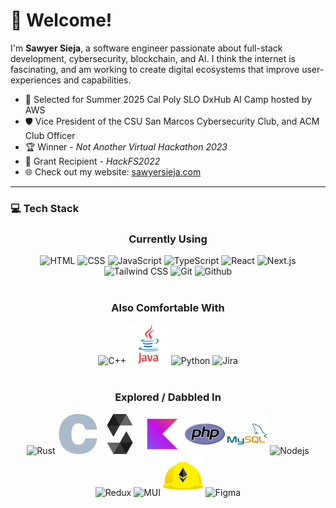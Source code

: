 # 👋 Welcome! 

I'm **Sawyer Sieja**, a software engineer passionate about full-stack development, cybersecurity, blockchain, and AI. I think the internet is fascinating, and am working to create digital ecosystems that improve user-experiences and capabilities.

- 🦆 Selected for Summer 2025 Cal Poly SLO DxHub AI Camp hosted by AWS 
- 🛡️ Vice President of the CSU San Marcos Cybersecurity Club, and ACM Club Officer
- 🏆 Winner - *Not Another Virtual Hackathon 2023*
- 🏅 Grant Recipient - *HackFS2022*
- 🌐 Check out my website: [sawyersieja.com](https://sawyersieja.com)

---

### 💻 Tech Stack

<div align="center">

### **Currently Using**

<img src="https://cdn.jsdelivr.net/gh/devicons/devicon/icons/html5/html5-plain-wordmark.svg" alt="HTML" width="64" height="64" />
<img src="https://cdn.jsdelivr.net/gh/devicons/devicon/icons/css3/css3-plain-wordmark.svg" alt="CSS" width="64" height="64" />
<img src="https://cdn.jsdelivr.net/gh/devicons/devicon/icons/javascript/javascript-original.svg" alt="JavaScript" width="64" height="64" />
<img src="https://cdn.jsdelivr.net/gh/devicons/devicon@latest/icons/typescript/typescript-original.svg" alt="TypeScript" width="64" height="64" />
<img src="https://cdn.jsdelivr.net/gh/devicons/devicon/icons/react/react-original.svg" alt="React" width="64" height="64" />
<img src="https://cdn.jsdelivr.net/gh/devicons/devicon@latest/icons/nextjs/nextjs-original.svg" alt="Next.js" width="64" height="64" />
<img src="https://cdn.jsdelivr.net/gh/devicons/devicon@latest/icons/tailwindcss/tailwindcss-original-wordmark.svg" alt="Tailwind CSS" width="64" height="64" /> <img src="https://cdn.jsdelivr.net/gh/devicons/devicon/icons/git/git-plain-wordmark.svg" alt="Git" width="64" height="64" />
<img src="https://cdn.jsdelivr.net/gh/devicons/devicon/icons/github/github-original-wordmark.svg" alt="Github" width="64" height="64" />
<br><br>


### **Also Comfortable With**

<img src="https://cdn.jsdelivr.net/gh/devicons/devicon/icons/cplusplus/cplusplus-original.svg" alt="C++" width="64" height="64"/>
<img src="https://raw.githubusercontent.com/devicons/devicon/6910f0503efdd315c8f9b858234310c06e04d9c0/icons/java/java-original-wordmark.svg" alt="Java" width="64" height="64"/>
<img src="https://cdn.jsdelivr.net/gh/devicons/devicon@latest/icons/python/python-original-wordmark.svg" alt="Python" width="64" height="64" />
<img src="https://cdn.jsdelivr.net/gh/devicons/devicon/icons/jira/jira-original-wordmark.svg" alt="Jira" width="64" height="64" />
<br><br>



### **Explored / Dabbled In**

<img src="https://cdn.jsdelivr.net/gh/devicons/devicon@latest/icons/rust/rust-original.svg" alt="Rust" width="64" height="64" />
<img src="https://raw.githubusercontent.com/devicons/devicon/6910f0503efdd315c8f9b858234310c06e04d9c0/icons/c/c-original.svg" alt="C" width="64" height="64"/>
<img src="https://raw.githubusercontent.com/devicons/devicon/6910f0503efdd315c8f9b858234310c06e04d9c0/icons/solidity/solidity-original.svg" alt="Solidity" width="64" height="64" />
<img src="https://raw.githubusercontent.com/devicons/devicon/6910f0503efdd315c8f9b858234310c06e04d9c0/icons/kotlin/kotlin-original.svg" alt="Kotlin" width="64" height="64"/>
<img src="https://raw.githubusercontent.com/devicons/devicon/ca28c779441053191ff11710fe24a9e6c23690d6/icons/php/php-original.svg" alt="php" width="64" height="64"/>
<img src="https://raw.githubusercontent.com/devicons/devicon/ca28c779441053191ff11710fe24a9e6c23690d6/icons/mysql/mysql-original-wordmark.svg" alt="MySQL" width="64" height="64"/>
<img src="https://cdn.jsdelivr.net/gh/devicons/devicon/icons/nodejs/nodejs-original-wordmark.svg" alt="Nodejs" width="64" height="64" />
<img src="https://cdn.jsdelivr.net/gh/devicons/devicon/icons/redux/redux-original.svg" alt="Redux" width="64" height="64" />
<img src="https://cdn.jsdelivr.net/gh/devicons/devicon/icons/materialui/materialui-original.svg" alt="MUI" width="64" height="64" />
<img src="https://raw.githubusercontent.com/devicons/devicon/6910f0503efdd315c8f9b858234310c06e04d9c0/icons/hardhat/hardhat-original.svg" alt="Hardhat" width="64" height="64"/>
<img src="https://cdn.jsdelivr.net/gh/devicons/devicon/icons/figma/figma-original.svg" alt="Figma" width="64" height="64" />   

</div>


